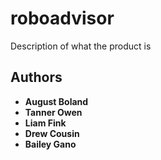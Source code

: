 # roboadvisor

Description of what the product is

## Authors

* **August Boland**
* **Tanner Owen** 
* **Liam Fink**
* **Drew Cousin**
* **Bailey Gano**

